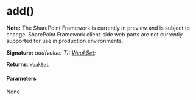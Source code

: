 # add()
**Note:** The SharePoint Framework is currently in preview and is subject to change. SharePoint Framework client-side web parts are not currently supported for use in production environments.





**Signature:** _add(value: T): [WeakSet](../../es6-collections.api/interface/weakset.md)<T>;_

**Returns**: [`WeakSet`](../../es6-collections.api/interface/weakset.md)<T>





#### Parameters
None


